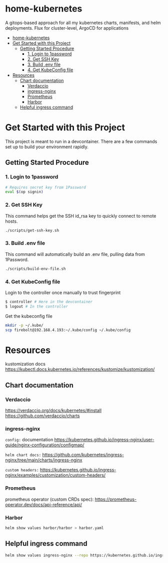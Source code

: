 # home-kubernetes
A gitops-based approach for all my kubernetes charts, manifests, and helm deployments. Flux for cluster-level, ArgoCD for applications

- [home-kubernetes](#home-kubernetes)
- [Get Started with this Project](#get-started-with-this-project)
  - [Getting Started Procedure](#getting-started-procedure)
    - [1. Login to 1password](#1-login-to-1password)
    - [2. Get SSH Key](#2-get-ssh-key)
    - [3. Build .env file](#3-build-env-file)
    - [4. Get KubeConfig file](#4-get-kubeconfig-file)
- [Resources](#resources)
  - [Chart documentation](#chart-documentation)
    - [Verdaccio](#verdaccio)
    - [ingress-nginx](#ingress-nginx)
    - [Prometheus](#prometheus)
    - [Harbor](#harbor)
  - [Helpful ingress command](#helpful-ingress-command)


# Get Started with this Project

This project is meant to run in a devcontainer.  There are a few commands set up to build your environment rapidly.

## Getting Started Procedure

### 1. Login to 1password
```sh
# Requires secret key from 1Password
eval $(op signin)
```

### 2. Get SSH Key

This command helps get the SSH id_rsa key to quickly connect to remote hosts.

```sh
./scripts/get-ssh-key.sh
```

### 3. Build .env file

This command will automatically build an .env file, pulling data from 1Password.

```sh
./scripts/build-env-file.sh
```

### 4. Get KubeConfig file

Login to the controller once manually to trust fingerprint
```sh
$ controller # Here in the devcontainer
$ logout # In the controller
```

Get the kubeconfig file
```sh
mkdir -p ~/.kube/
scp firebolt@192.168.4.193:~/.kube/config ~/.kube/config
```

# Resources

kustomization docs
https://kubectl.docs.kubernetes.io/references/kustomize/kustomization/

## Chart documentation

### Verdaccio
https://verdaccio.org/docs/kubernetes/#install
https://github.com/verdaccio/charts

### ingress-nginx

`config:` documentation https://kubernetes.github.io/ingress-nginx/user-guide/nginx-configuration/configmap/

`helm chart docs:` https://github.com/kubernetes/ingress-nginx/tree/main/charts/ingress-nginx

`custom headers:`
https://kubernetes.github.io/ingress-nginx/examples/customization/custom-headers/

### Prometheus

prometheus operator (custom CRDs spec): https://prometheus-operator.dev/docs/api-reference/api/

### Harbor

```sh
helm show values harbor/harbor > harbor.yaml
```

## Helpful ingress command

```sh
helm show values ingress-nginx --repo https://kubernetes.github.io/ingress-nginx > temp.yaml
```